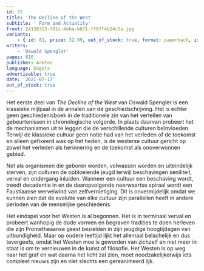 ```yaml
---
id: 75
title: 'The Decline of the West'
subtitle: ' Form and Actuality'
front: 24138313-f01c-4eba-b071-ff87f4b24c5a.jpg
variants:
    - { id: 81, price: 32.99, out_of_stock: true, format: paperback, isbn: 978-1-912975-60-0 }
writers:
    - 'Oswald Spengler'
pages: 616
publisher: Arktos
language: Engels
advertisable: true
date: '2021-07-17'
out_of_stock: true
---
```


Het eerste deel van *The Decline of the West* van Oswald Spengler is een klassieke mijlpaal in de annalen van de geschiedschrijving. Het is echter geen geschiedenisboek in de traditionele zin van het vertellen van gebeurtenissen in chronologische volgorde. In plaats daarvan probeert het de mechanismen uit te leggen die de verschillende culturen beïnvloeden. Terwijl de klassieke cultuur geen notie had van het verleden of de toekomst en alleen gefixeerd was op het heden, is de westerse cultuur gericht op zowel het verleden als herinnering en de toekomst als onoverwonnen gebied.

Net als organismen die geboren worden, volwassen worden en uiteindelijk sterven, zijn culturen de opbloeiende jeugd terwijl beschavingen seniliteit, verval en ondergang inluiden. Wanneer een cultuur een beschaving wordt, treedt decadentie in en de daaropvolgende neerwaartse spiraal wordt een Faustiaanse wervelwind van zelfvernietiging. Dit is onvermijdelijk omdat we kunnen zien dat de evolutie van elke cultuur zijn parallellen heeft in andere perioden van de menselijke geschiedenis.

Het eindspel voor het Westen is al begonnen. Het is in terminaal verval en probeert wanhopig de dode vormen en begraven tradities te doen herleven die zijn Prometheaanse geest bezielden in zijn jeugdige hoogtijdagen van uitbundigheid. Maar op oudere leeftijd lijkt het allemaal belachelijk en dus tevergeefs, omdat het Westen moe is geworden van zichzelf en niet meer in staat is om te vernieuwen in de kunst of filosofie. Het Westen is op weg naar het graf en wat daarna het licht zal zien, moet noodzakelijkerwijs iets compleet nieuws zijn en niet slechts een gereanimeerd lijk.
